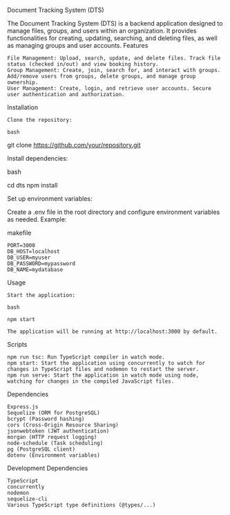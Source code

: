 Document Tracking System (DTS)

The Document Tracking System (DTS) is a backend application designed to manage files, groups, and users within an organization. It provides functionalities for creating, updating, searching, and deleting files, as well as managing groups and user accounts.
Features

    File Management: Upload, search, update, and delete files. Track file status (checked in/out) and view booking history.
    Group Management: Create, join, search for, and interact with groups. Add/remove users from groups, delete groups, and manage group ownership.
    User Management: Create, login, and retrieve user accounts. Secure user authentication and authorization.

Installation

    Clone the repository:

    bash

git clone https://github.com/your/repository.git

Install dependencies:

bash

cd dts
npm install

Set up environment variables:

Create a .env file in the root directory and configure environment variables as needed. Example:

makefile

    PORT=3000
    DB_HOST=localhost
    DB_USER=myuser
    DB_PASSWORD=mypassword
    DB_NAME=mydatabase

Usage

    Start the application:

    bash

    npm start

    The application will be running at http://localhost:3000 by default.

Scripts

    npm run tsc: Run TypeScript compiler in watch mode.
    npm start: Start the application using concurrently to watch for changes in TypeScript files and nodemon to restart the server.
    npm run serve: Start the application in watch mode using node, watching for changes in the compiled JavaScript files.

Dependencies

    Express.js
    Sequelize (ORM for PostgreSQL)
    bcrypt (Password hashing)
    cors (Cross-Origin Resource Sharing)
    jsonwebtoken (JWT authentication)
    morgan (HTTP request logging)
    node-schedule (Task scheduling)
    pg (PostgreSQL client)
    dotenv (Environment variables)

Development Dependencies

    TypeScript
    concurrently
    nodemon
    sequelize-cli
    Various TypeScript type definitions (@types/...)